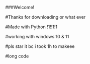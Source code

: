 ###Welcome!

#Thanks for downloading or what ever

#Made with Python !1!!1!1

#working with windows 10 & 11

#pls star it bc i took 1h to makeee

#long code
